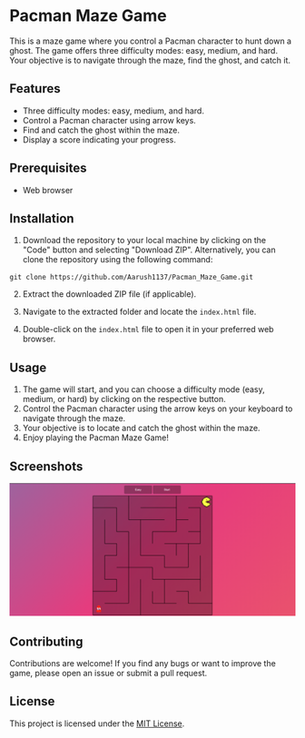 # Pacman Maze Game

This is a maze game where you control a Pacman character to hunt down a ghost. The game offers three difficulty modes: easy, medium, and hard. Your objective is to navigate through the maze, find the ghost, and catch it.

## Features

- Three difficulty modes: easy, medium, and hard.
- Control a Pacman character using arrow keys.
- Find and catch the ghost within the maze.
- Display a score indicating your progress.

## Prerequisites

- Web browser

## Installation

1. Download the repository to your local machine by clicking on the "Code" button and selecting "Download ZIP". Alternatively, you can clone the repository using the following command:

<pre><code>git clone https://github.com/Aarush1137/Pacman_Maze_Game.git</code></pre>

2. Extract the downloaded ZIP file (if applicable).

3. Navigate to the extracted folder and locate the `index.html` file.

4. Double-click on the `index.html` file to open it in your preferred web browser.

## Usage

1. The game will start, and you can choose a difficulty mode (easy, medium, or hard) by clicking on the respective button.
2. Control the Pacman character using the arrow keys on your keyboard to navigate through the maze.
3. Your objective is to locate and catch the ghost within the maze.
4. Enjoy playing the Pacman Maze Game!

## Screenshots

![Gameplay](Gameplay.png)

## Contributing

Contributions are welcome! If you find any bugs or want to improve the game, please open an issue or submit a pull request.

## License

This project is licensed under the [MIT License](LICENSE).
